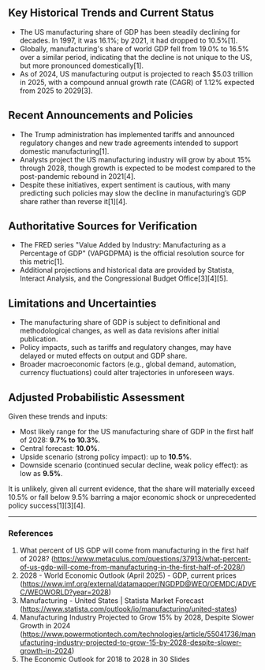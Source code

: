 ## Key Historical Trends and Current Status

- The US manufacturing share of GDP has been steadily declining for decades. In 1997, it was 16.1%; by 2021, it had dropped to 10.5%[1].
- Globally, manufacturing's share of world GDP fell from 19.0% to 16.5% over a similar period, indicating that the decline is not unique to the US, but more pronounced domestically[1].
- As of 2024, US manufacturing output is projected to reach $5.03 trillion in 2025, with a compound annual growth rate (CAGR) of 1.12% expected from 2025 to 2029[3].

## Recent Announcements and Policies

- The Trump administration has implemented tariffs and announced regulatory changes and new trade agreements intended to support domestic manufacturing[1].
- Analysts project the US manufacturing industry will grow by about 15% through 2028, though growth is expected to be modest compared to the post-pandemic rebound in 2021[4].
- Despite these initiatives, expert sentiment is cautious, with many predicting such policies may slow the decline in manufacturing’s GDP share rather than reverse it[1][4].

## Authoritative Sources for Verification

- The FRED series "Value Added by Industry: Manufacturing as a Percentage of GDP" (VAPGDPMA) is the official resolution source for this metric[1].
- Additional projections and historical data are provided by Statista, Interact Analysis, and the Congressional Budget Office[3][4][5].

## Limitations and Uncertainties

- The manufacturing share of GDP is subject to definitional and methodological changes, as well as data revisions after initial publication.
- Policy impacts, such as tariffs and regulatory changes, may have delayed or muted effects on output and GDP share.
- Broader macroeconomic factors (e.g., global demand, automation, currency fluctuations) could alter trajectories in unforeseen ways.

## Adjusted Probabilistic Assessment

Given these trends and inputs:
- Most likely range for the US manufacturing share of GDP in the first half of 2028: **9.7% to 10.3%**.
- Central forecast: **10.0%**.
- Upside scenario (strong policy impact): up to **10.5%**.
- Downside scenario (continued secular decline, weak policy effect): as low as **9.5%**.

It is unlikely, given all current evidence, that the share will materially exceed 10.5% or fall below 9.5% barring a major economic shock or unprecedented policy success[1][3][4].

---

### References
1. What percent of US GDP will come from manufacturing in the first half of 2028? (https://www.metaculus.com/questions/37913/what-percent-of-us-gdp-will-come-from-manufacturing-in-the-first-half-of-2028/)
2. 2028 - World Economic Outlook (April 2025) - GDP, current prices (https://www.imf.org/external/datamapper/NGDPD@WEO/OEMDC/ADVEC/WEOWORLD?year=2028)
3. Manufacturing - United States | Statista Market Forecast (https://www.statista.com/outlook/io/manufacturing/united-states)
4. Manufacturing Industry Projected to Grow 15% by 2028, Despite Slower Growth in 2024 (https://www.powermotiontech.com/technologies/article/55041736/manufacturing-industry-projected-to-grow-15-by-2028-despite-slower-growth-in-2024)
5. The Economic Outlook for 2018 to 2028 in 30 Slides